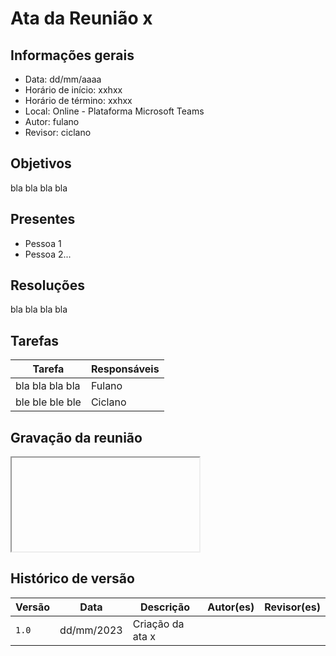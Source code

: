 # Ata da Reunião x

## Informações gerais
- Data: dd/mm/aaaa
- Horário de início: xxhxx
- Horário de término: xxhxx
- Local: Online - Plataforma Microsoft Teams
- Autor: fulano
- Revisor: ciclano

## Objetivos
bla bla bla bla

## Presentes
- Pessoa 1
- Pessoa 2...

## Resoluções
bla bla bla bla

## Tarefas
| Tarefa | Responsáveis |
| ---- | ---- |
| bla bla bla bla | Fulano
| ble ble ble ble | Ciclano



## Gravação da reunião
<iframe></iframe>

## Histórico de versão
| Versão | Data | Descrição | Autor(es) | Revisor(es) |
| --- | --- | --- | --- | --- |
|  `1.0`   | dd/mm/2023 | Criação da ata x | []() | []() |